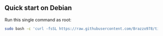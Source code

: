 ## Quick start on Debian

Run this single command as root:

```bash
sudo bash -c 'curl -fsSL https://raw.githubusercontent.com/Brazzo978/tinyfec-wizard-vpn/refs/heads/main/tinyfecvpn_server.sh -o tinyfecvpn_server.sh && chmod +x tinyfecvpn_server.sh && ./tinyfecvpn_server.sh'
